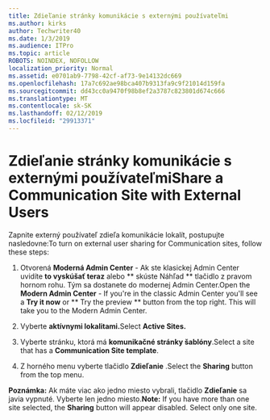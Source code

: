 ```yaml
---
title: Zdieľanie stránky komunikácie s externými používateľmi
ms.author: kirks
author: Techwriter40
ms.date: 1/3/2019
ms.audience: ITPro
ms.topic: article
ROBOTS: NOINDEX, NOFOLLOW
localization_priority: Normal
ms.assetid: e0701ab9-7798-42cf-af73-9e14132dc669
ms.openlocfilehash: 17a7c692ae98bca407b9313fa9c9f21014d159fa
ms.sourcegitcommit: dd43cc0a9470f98b8ef2a3787c823801d674c666
ms.translationtype: MT
ms.contentlocale: sk-SK
ms.lasthandoff: 02/12/2019
ms.locfileid: "29913371"
---
```

# <a name="share-a-communication-site-with-external-users"></a><span data-ttu-id="c2ac5-102">Zdieľanie stránky komunikácie s externými používateľmi</span><span class="sxs-lookup"><span data-stu-id="c2ac5-102">Share a Communication Site with External Users</span></span>

<span data-ttu-id="c2ac5-103">Zapnite externý používateľ zdieľa komunikácie lokalít, postupujte nasledovne:</span><span class="sxs-lookup"><span data-stu-id="c2ac5-103">To turn on external user sharing for Communication sites, follow these steps:</span></span> 
  
1. <span data-ttu-id="c2ac5-p101">Otvorená **Moderná Admin Center** - Ak ste klasickej Admin Center uvidíte **to vyskúšať teraz** alebo \*\* skúste Náhľad \*\* tlačidlo z pravom hornom rohu. Tým sa dostanete do modernej Admin Center.</span><span class="sxs-lookup"><span data-stu-id="c2ac5-p101">Open the **Modern Admin Center** - If you're in the classic Admin Center you'll see a **Try it now** or \*\* Try the preview \*\* button from the top right. This will take you to the Modern Admin Center.</span></span> 
  
2. <span data-ttu-id="c2ac5-106">Vyberte **aktívnymi lokalitami.**</span><span class="sxs-lookup"><span data-stu-id="c2ac5-106">Select **Active Sites.**</span></span>
  
3. <span data-ttu-id="c2ac5-107">Vyberte stránku, ktorá má **komunikačné stránky šablóny**.</span><span class="sxs-lookup"><span data-stu-id="c2ac5-107">Select a site that has a **Communication Site template**.</span></span> 
  
4. <span data-ttu-id="c2ac5-108">Z horného menu vyberte tlačidlo **Zdieľanie** .</span><span class="sxs-lookup"><span data-stu-id="c2ac5-108">Select the **Sharing** button from the top menu.</span></span> 
  
 <span data-ttu-id="c2ac5-p102">**Poznámka:** Ak máte viac ako jedno miesto vybrali, tlačidlo **Zdieľanie** sa javia vypnuté. Vyberte len jedno miesto.</span><span class="sxs-lookup"><span data-stu-id="c2ac5-p102">**Note:** If you have more than one site selected, the **Sharing** button will appear disabled. Select only one site.</span></span> 
  


